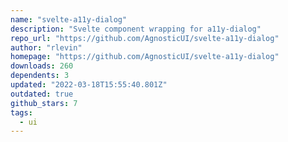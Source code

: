 ```yaml
---
name: "svelte-a11y-dialog"
description: "Svelte component wrapping for a11y-dialog"
repo_url: "https://github.com/AgnosticUI/svelte-a11y-dialog"
author: "rlevin"
homepage: "https://github.com/AgnosticUI/svelte-a11y-dialog"
downloads: 260
dependents: 3
updated: "2022-03-18T15:55:40.801Z"
outdated: true
github_stars: 7
tags: 
  - ui
---
```

